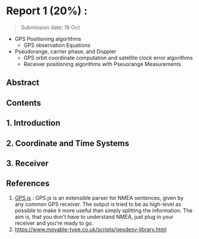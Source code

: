 # Report 1 (20%) : 
> Submission date: 18 Oct

- GPS Positioning algorithms
    - GPS observation Equations
- Pseudorange, carrier phase, and Doppler
    - GPS orbit coordinate computation and satellite clock error algorithms
    - Receiver positioning algorithms with Pseuorange Measurements

## Abstract

## Contents

## 1. Introduction

## 2. Coordinate and Time Systems

## 3. Receiver

## References 
1. [GPS.js](https://github.com/infusion/GPS.js/?tab=readme-ov-file) : GPS.js is an extensible parser for NMEA sentences, given by any common GPS receiver. The output is tried to be as high-level as possible to make it more useful than simply splitting the information. The aim is, that you don't have to understand NMEA, just plug in your receiver and you're ready to go.
2. https://www.movable-type.co.uk/scripts/geodesy-library.html